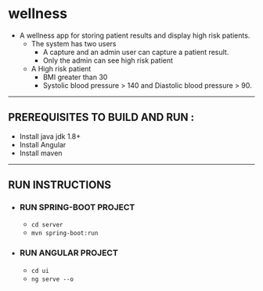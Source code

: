 # wellness
* A wellness app for storing patient results and display high risk patients.
  * The system has two users
    * A capture and an admin user can capture a patient result.
    * Only the admin can see high risk patient
  * A High risk patient
    * BMI greater than 30
    * Systolic blood pressure > 140 and Diastolic blood pressure > 90.
***

## PREREQUISITES TO BUILD AND RUN :
* Install java jdk 1.8+
* Install Angular
* Install maven

***

## RUN INSTRUCTIONS
* ### RUN SPRING-BOOT PROJECT
  * `cd server`
  * `mvn spring-boot:run`
* ### RUN ANGULAR PROJECT
  * `cd ui`
  * `ng serve --o`
